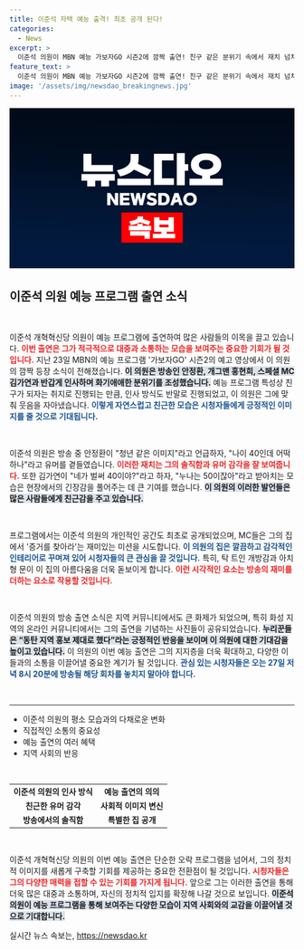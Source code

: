 ```yaml
---
title: 이준석 자택 예능 출격! 최초 공개 된다!
categories:
  - News
excerpt: >
  이준석 의원이 MBN 예능 가보자GO 시즌2에 깜짝 출연! 친구 같은 분위기 속에서 재치 넘치는 모습과 감각적인 집 인테리어를 공개하며 웃음을 선사할 예정이다. 27일 저녁 8시 20분 놓치지 마세요!
feature_text: >
  이준석 의원이 MBN 예능 가보자GO 시즌2에 깜짝 출연! 친구 같은 분위기 속에서 재치 넘치는 모습과 감각적인 집 인테리어를 공개하며 웃음을 선사할 예정이다. 27일 저녁 8시 20분 놓치지 마세요!
image: '/assets/img/newsdao_breakingnews.jpg'
---
```


<p><img src="/assets/img/newsdao_breakingnews.jpg" alt="firstkoreanews 속보" /></p>

<h2 data-ke-size="size26">이준석 의원 예능 프로그램 출연 소식</h2>

<p data-ke-size="size16">&nbsp;</p>

<p>이준석 개혁혁신당 의원이 예능 프로그램에 출연하여 많은 사람들의 이목을 끌고 있습니다. <b><span style="color: #ee2323;">이번 출연은 그가 적극적으로 대중과 소통하는 모습을 보여주는 중요한 기회가 될 것입니다.</span></b> 지난 23일 MBN의 예능 프로그램 '가보자GO' 시즌2의 예고 영상에서 이 의원의 깜짝 등장 소식이 전해졌습니다. <b><span style="background-color: #21538527;">이 의원은 방송인 안정환, 개그맨 홍현희, 스페셜 MC 김가연과 반갑게 인사하며 화기애애한 분위기를 조성했습니다.</span></b> 예능 프로그램 특성상 친구가 되자는 취지로 진행되는 만큼, 인사 방식도 반말로 진행되었고, 이 의원은 그에 맞춰 웃음을 자아냈습니다. <b><span style="color: #1a5490;">이렇게 자연스럽고 친근한 모습은 시청자들에게 긍정적인 이미지를 줄 것으로 기대됩니다.</span></b></p>

<p data-ke-size="size16">&nbsp;</p>

<p>이준석 의원은 방송 중 안정환이 "청년 같은 이미지"라고 언급하자, "나이 40인데 어떡하나"라고 유머를 곁들였습니다. <b><span style="color: #ee2323;">이러한 재치는 그의 솔직함과 유머 감각을 잘 보여줍니다.</span></b> 또한 김가연이 "네가 벌써 40이야?"라고 하자, "누나는 50이잖아"라고 받아치는 모습은 현장에서의 긴장감을 풀어주는 데 큰 기여를 했습니다. <b><span style="background-color: #21538527;">이 의원의 이러한 발언들은 많은 사람들에게 친근감을 주고 있습니다.</span></b></p>

<p data-ke-size="size16">&nbsp;</p>

<p>프로그램에서는 이준석 의원의 개인적인 공간도 최초로 공개되었으며, MC들은 그의 집에서 '증거를 찾아라'는 재미있는 미션을 시도합니다. <b><span style="color: #1a5490;">이 의원의 집은 깔끔하고 감각적인 인테리어로 꾸며져 있어 시청자들의 큰 관심을 끌 것입니다.</span></b> 특히, 탁 트인 개방감과 아치형 문이 이 집의 아름다움을 더욱 돋보이게 합니다. <b><span style="color: #ee2323;">이런 시각적인 요소는 방송의 재미를 더하는 요소로 작용할 것입니다.</span></b></p>

<p data-ke-size="size16">&nbsp;</p>

<p>이준석 의원의 방송 출연 소식은 지역 커뮤니티에서도 큰 화제가 되었으며, 특히 화성 지역의 온라인 커뮤니티에서는 그의 출연을 기념하는 사진들이 공유되었습니다. <b><span style="background-color: #21538527;">누리꾼들은 “동탄 지역 홍보 제대로 했다”라는 긍정적인 반응을 보이며 이 의원에 대한 기대감을 높이고 있습니다.</span></b> 이 의원의 이번 예능 출연은 그의 지지층을 더욱 확대하고, 다양한 이들과의 소통을 이끌어낼 중요한 계기가 될 것입니다. <b><span style="color: #1a5490;">관심 있는 시청자들은 오는 27일 저녁 8시 20분에 방송될 해당 회차를 놓치지 말아야 합니다.</span></b></p>

<p data-ke-size="size16">&nbsp;</p>

<hr>

<ul>
  <li>이준석 의원의 평소 모습과의 다채로운 변화</li>
  <li>직접적인 소통의 중요성</li>
  <li>예능 출연의 여러 혜택</li>
  <li>지역 사회의 반응</li>
</ul>

<p data-ke-size="size16">&nbsp;</p>

<table style="width: 100%;">
  <tr>
    <td style="text-align: center; height: 17px;"><b>이준석 의원의 인사 방식</b></td>
    <td style="text-align: center; height: 17px;"><b>예능 출연의 의의</b></td>
  </tr>
  <tr>
    <td style="text-align: center; height: 17px;"><b>친근한 유머 감각</b></td>
    <td style="text-align: center; height: 17px;"><b>사회적 이미지 변신</b></td>
  </tr>
  <tr>
    <td style="text-align: center; height: 17px;"><b>방송에서의 솔직함</b></td>
    <td style="text-align: center; height: 17px;"><b>특별한 집 공개</b></td>
  </tr>
</table>

<p data-ke-size="size16">&nbsp;</p>

<p>이준석 개혁혁신당 의원의 이번 예능 출연은 단순한 오락 프로그램을 넘어서, 그의 정치적 이미지를 새롭게 구축할 기회를 제공하는 중요한 전환점이 될 것입니다. <b><span style="color: #ee2323;">시청자들은 그의 다양한 매력을 접할 수 있는 기회를 가지게 됩니다.</span></b> 앞으로 그는 이러한 출연을 통해 더욱 많은 대중과 소통하며, 자신의 정치적 입지를 확장해 나갈 것으로 보입니다. <b><span style="background-color: #21538527;">이준석 의원이 예능 프로그램을 통해 보여주는 다양한 모습이 지역 사회와의 교감을 이끌어낼 것으로 기대합니다.</span></b></p>
실시간 뉴스 속보는, <a href="https://newsdao.kr" rel="dofollow">https://newsdao.kr</a>


